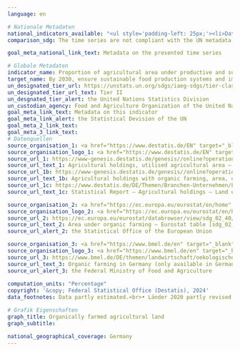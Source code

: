 ```yaml
---
language: en    

# Nationale Metadaten    
national_indicators_available: "<ul style='padding-left: 25px;'><li>Data from the Federal Statistical Office</li> <li> Data from the Federal Ministry of Food and Agriculture</li></ul>"    
comparison_sdg: The time series are not compliant with the UN metadata, but provide additional information.    

goal_meta_national_link_text: Metadata on the presented time series    

# Globale Metadaten    
indicator_name: Proportion of agricultural area under productive and sustainable agriculture    
target_name: By 2030, ensure sustainable food production systems and implement resilient agricultural practices that increase productivity and production, that help maintain ecosystems, that strengthen capacity for adaptation to climate change, extreme weather, drought, flooding and other disasters and that progressively improve land and soil quality    
un_designated_tier_url: https://unstats.un.org/sdgs/iaeg-sdgs/tier-classification/    
un_designated_tier_url_text: Tier II    
un_desgnated_tier_alert: the United Nations Statistics Division    
un_custodian_agency: Food and Agriculture Organization of the United Nations (FAO)    
goal_meta_link_text: Metadata on this indicator    
goal_meta_link_alert: the Statistical Devision of the UN    
goal_meta_2_link_text:     
goal_meta_3_link_text:         
# Datenquellen
source_organisation_1: <a href="https://www.destatis.de/EN" target="_blank"> Federal Statistical Office (Destatis) </a>
source_organisation_logo_1: <a href="https://www.destatis.de/EN" target="_blank"><img src="https://sdg-indikatoren.de/public/OrgImgEn/destatis.png" alt="Logo destatis" style="height:60px; width:148px"/></a>
source_url_1: https://www-genesis.destatis.de/genesis//online?operation=table&code=41271-0001&bypass=true&language=en
source_url_text_1: Agricultural holdings, utilised agricultural area – GENESIS online 41271-0001
source_url_1b: https://www-genesis.destatis.de/genesis//online?operation=table&code=41141-0007&bypass=true&language=en
source_url_text_1b: Agricultural holdings with organic farming, area, organic area – GENESIS online 41141-0007
source_url_1c: https://www.destatis.de/DE/Themen/Branchen-Unternehmen/Landwirtschaft-Forstwirtschaft-Fischerei/Landwirtschaftliche-Betriebe/_inhalt.html#sprg239572
source_url_text_1c: Statistical Report – Agricultural holdings – Land use (only available in German)

source_organisation_2: <a href="https://ec.europa.eu/eurostat/en/home" target="_blank" onclick="return confirm_alert('the Statistical Office of the European Union','En');"> Statistical office of the European Union (Eurostat) </a>
source_organisation_logo_2: <a href="https://ec.europa.eu/eurostat/en/home" target="_blank" onclick="return confirm_alert('the Statistical Office of the European Union','En');"><img src="https://sdg-indikatoren.de/public/OrgImgEn/eurostat.png" alt="Logo eurostat" style="height:60px; width:148px"/></a>
source_url_2: https://ec.europa.eu/eurostat/databrowser/view/sdg_02_40/default/table?lang=en
source_url_text_2: Area under organic farming – Eurostat table [sdg_02_40]
source_url_alert_2: the Statistical Office of the European Union

source_organisation_3: <a href="https://www.bmel.de/en" target="_blank" onclick="return confirm_alert('the Federal Ministry of Food and Agriculture','En');"> Federal Ministry of Food and Agriculture </a>
source_organisation_logo_3: <a href="https://www.bmel.de/en" target="_blank" onclick="return confirm_alert('the Federal Ministry of Food and Agriculture','En');"><img src="https://sdg-indikatoren.de/public/OrgImgEn/bmel.png" alt="Logo bmel" style="height:60px; width:148px"/></a>
source_url_3: https://www.bmel.de/DE/themen/landwirtschaft/oekologischer-landbau/oekologischer-landbau-deutschland.html
source_url_text_3: Organic farming in Germany (only available in German)
source_url_alert_3: the Federal Ministry of Food and Agriculture
    
computation_units: "Percentage"    
copyright: '&copy; Federal Statistical Office (Destatis), 2024'    
data_footnotes: Data partly estimated.<br>• Länder 2020 partly revised data.    

# Grafik Eigenschaften    
graph_title: Organically farmed agricultural land
graph_subtitle:     

national_geographical_coverage: Germany    
---
```


<span></span>